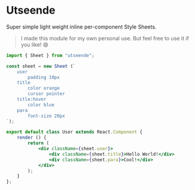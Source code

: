 # Utseende

Super simple light weight inline per-component Style Sheets.

> I made this module for my own personal use. But feel free to use it if you like! 😄

```jsx
import { Sheet } from "utseende";

const sheet = new Sheet (`
    user
        padding 10px
    title
        color orange
        cursor pointer
    title:hover
        color blue
    para
        font-size 20px
`);

export default class User extends React.Component {
    render () {
        return (
            <div className={sheet.user}>
                <div className={sheet.title}>Hello World!</div>
                <div className={sheet.para}>Cool!</div>
            </div>
        );
    }
};
```
